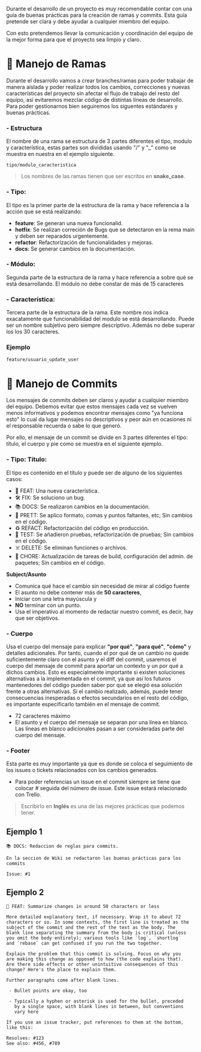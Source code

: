 Durante el desarrollo de un proyecto es muy recomendable contar con una guía de buenas prácticas para la creación de ramas y commits. Esta guía pretende ser clara y debe ayudar a cualquier miembro del equipo.

Con esto pretendemos llevar la comunicación y coordinación del equipo de la mejor forma para que el proyecto sea limpio y claro.

# 🌿 Manejo de Ramas

Durante el desarrollo vamos a crear branches/ramas para poder trabajar de manera aislada y poder realizar todos los cambios, correcciones y nuevas características del proyecto sin afectar el flujo de trabajo del resto del equipo, así evitaremos mezclar código de distintas líneas de desarrollo. Para poder gestionarnos bien seguiremos los siguentes estándares y buenas prácticas.

### - Estructura

El nombre de una rama se estructura de 3 partes diferentes el tipo, modulo y característica, estas partes son divididas usando "/" y "\_" como se muestra en nuestra en el ejemplo siguiente.

```GIT
tipo/modulo_caracteristica

```

> Los nombres de las ramas tienen que ser escritos en **snake_case**.

### - Tipo:

El tipo es la primer parte de la estructura de la rama y hace referencia a la acción que se está realizando:

- **feature**: Se generan una nueva funcionalid.
- **hotfix**: Se realizan correción de Bugs que se detectaron en la rema main y deben ser reparados urgentemente.
- **refactor**: Refactorización de funcionalidades y mejoras.
- **docs**: Se generar cambios en la documentación.

### - Módulo:

Segunda parte de la estructura de la rama y hace referencia a sobre qué se está desarrollando. El módulo no debe constar de más de 15 caracteres

### - Característica:

Tercera parte de la estructura de la rama. Este nombre nos indica exacatamente que funcionabilidad del modulo se está desarrollando. Puede ser un nombre subjetivo pero siempre descriptivo. Además no debe superar los los 30 caracteres.

### Ejemplo

```
feature/usuario_update_user
```

# 📌 Manejo de Commits

Los mensajes de commits deben ser claros y ayudar a cualquier miembro del equipo. Debemos evitar que estos mensajes cada vez se vuelven menos informativos y podemos encontrar mensajes como "ya funciona esto" lo cual da lugar mensajes no descriptivos y peor aún en ocasiones ni el responsable recuerda o sabe lo que generó.

Por ello, el mensaje de un commit se divide en 3 partes diferentes el tipo: título, el cuerpo y pie como se muestra en el siguiente ejemplo.

### - Tipo: Título:

El tipo es contenido en el título y puede ser de alguno de los siguientes casos:

- 💫 FEAT: Una nueva característica.
- 🛠️ FIX: Se soluciono un bug.
- 📚 DOCS: Se realizaron cambios en la documentación.
- 🌈 PRETT: Se aplico formato, comas y puntos faltantes, etc; Sin cambios en el código.
- ♻ REFACT: Refactorización del código en producción.
- 🔎 TEST: Se añadieron pruebas, refactorización de pruebas; Sin cambios en el código.
- ☠️ DELETE: Se eliminan funciones o archivos.
- 💚 CHORE: Actualización de tareas de build, configuración del admin. de paquetes; Sin cambios en el código.

**Subject/Asunto**

- Comunica qué hace el cambio sin necesidad de mirar al código fuente
- El asunto no debe contener más de **50 caracteres**,
- Iniciar con una letra mayúscula y
- **NO** terminar con un punto.
- Usa el imperativo al momento de redactar nuestro commit, es decir, hay que ser objetivos.

### - Cuerpo

Usa el cuerpo del mensaje para explicar **"por qué"**, **"para qué"**, **"cómo"** y detalles adicionales.
Por tanto, cuando el por qué de un cambio no quede suficientemente claro con el asunto y el diff del commit, usaremos el cuerpo del mensaje de commit para aportar un contexto y un por qué a dichos cambios. Esto es especialmente importante si existen soluciones alternativas a la implementada en el commit, ya que así los futuros mantenedores del código pueden saber por qué se elegió esa solución frente a otras alternativas.
Si el cambio realizado, además, puede tener consecuencias inesperadas o efectos secundarios en el resto del código, es importante especificarlo también en el mensaje de commit.

- 72 caracteres máximo
- El asunto y el cuerpo del mensaje se separan por una línea en blanco. Las líneas en blanco adicionales pasan a ser consideradas parte del cuerpo del mensaje.

### - Footer

Esta parte es muy importante ya que es donde se coloca el seguimiento de los issues o tickets relacionados con los cambios generados.

- Para poder referencias un issue en el commit siempre se tiene que colocar # seguida del número de issue. Este issue estará relacionado con Trello.

> Escribirlo en **Inglés** es una de las mejores prácticas que podemos tener.

## Ejemplo 1

```GIT
📚 DOCS: Redaccion de reglas para commits.

En la seccion de Wiki se redactaron las buenas prácticas para los commits

Issue: #1

```

## Ejemplo 2

```GIT
💫 FEAT: Summarize changes in around 50 characters or less

More detailed explanatory text, if necessary. Wrap it to about 72
characters or so. In some contexts, the first line is treated as the
subject of the commit and the rest of the text as the body. The
blank line separating the summary from the body is critical (unless
you omit the body entirely); various tools like `log`, `shortlog`
and `rebase` can get confused if you run the two together.

Explain the problem that this commit is solving. Focus on why you
are making this change as opposed to how (the code explains that).
Are there side effects or other unintuitive consequences of this
change? Here's the place to explain them.

Further paragraphs come after blank lines.

 - Bullet points are okay, too

 - Typically a hyphen or asterisk is used for the bullet, preceded
   by a single space, with blank lines in between, but conventions
   vary here

If you use an issue tracker, put references to them at the bottom,
like this:

Resolves: #123
See also: #456, #789

```
